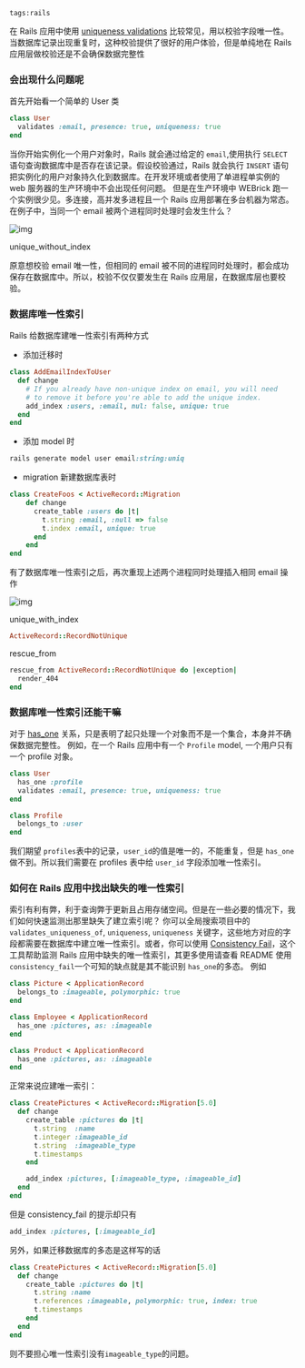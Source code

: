 ```
tags:rails
```
在 Rails 应用中使用 [uniqueness validations](https://link.jianshu.com?t=http://guides.rubyonrails.org/active_record_validations.html#uniqueness) 比较常见，用以校验字段唯一性。当数据库记录出现重复时，这种校验提供了很好的用户体验，但是单纯地在 Rails 应用层做校验还是不会确保数据完整性

### 会出现什么问题呢

首先开始看一个简单的 User 类

```ruby
class User
  validates :email, presence: true, uniqueness: true
end
```
<!--more-->
当你开始实例化一个用户对象时，Rails 就会通过给定的 `email`,使用执行 `SELECT` 语句查询数据库中是否存在该记录。假设校验通过，Rails 就会执行 `INSERT` 语句把实例化的用户对象持久化到数据库。在开发环境或者使用了单进程单实例的 web 服务器的生产环境中不会出现任何问题。
 但是在生产环境中 WEBrick 跑一个实例很少见。多连接，高并发多进程且一个 Rails 应用部署在多台机器为常态。在例子中，当同一个 email 被两个进程同时处理时会发生什么？

![img](//upload-images.jianshu.io/upload_images/18473-ed1914fd0991ae91.png?imageMogr2/auto-orient/strip%7CimageView2/2/w/500)

unique_without_index

 

原意想校验 email 唯一性，但相同的 email 被不同的进程同时处理时，都会成功保存在数据库中。所以，校验不仅仅要发生在 Rails 应用层，在数据库层也要校验。

### 数据库唯一性索引

Rails 给数据库建唯一性索引有两种方式

- 添加迁移时

```ruby
class AddEmailIndexToUser
  def change
    # If you already have non-unique index on email, you will need
    # to remove it before you're able to add the unique index.
    add_index :users, :email, nul: false, unique: true
  end
end
```

- 添加 model 时

```ruby
rails generate model user email:string:uniq
```

- migration 新建数据库表时

```ruby
class CreateFoos < ActiveRecord::Migration
    def change
      create_table :users do |t|
        t.string :email, :null => false
        t.index :email, unique: true
      end
    end
end
```

有了数据库唯一性索引之后，再次重现上述两个进程同时处理插入相同 email 操作

![img](//upload-images.jianshu.io/upload_images/18473-126fbeedd960daa0.png?imageMogr2/auto-orient/strip%7CimageView2/2/w/500)

unique_with_index

 

```ruby
ActiveRecord::RecordNotUnique
```

rescue_from

 

```ruby
rescue_from ActiveRecord::RecordNotUnique do |exception|
  render_404
end
```

### 数据库唯一性索引还能干嘛

对于 [has_one](https://link.jianshu.com?t=http://guides.rubyonrails.org/association_basics.html#the-has-one-association) 关系，只是表明了起只处理一个对象而不是一个集合，本身并不确保数据完整性。
 例如，在一个 Rails 应用中有一个 `Profile` model, 一个用户只有一个 profile 对象。

```ruby
class User
  has_one :profile
  validates :email, presence: true, uniqueness: true
end

class Profile
  belongs_to :user
end
```

我们期望 `profiles`表中的记录，`user_id`的值是唯一的，不能重复，但是 `has_one`做不到。所以我们需要在 profiles 表中给 `user_id` 字段添加唯一性索引。

### 如何在 Rails 应用中找出缺失的唯一性索引

索引有利有弊，利于查询弊于更新且占用存储空间。但是在一些必要的情况下，我们如何快速监测出那里缺失了建立索引呢？
 你可以全局搜索项目中的 `validates_uniqueness_of`, `uniqueness`, `uniqueness`  关键字，这些地方对应的字段都需要在数据库中建立唯一性索引。或者，你可以使用 [Consistency Fail](https://link.jianshu.com?t=https://github.com/trptcolin/consistency_fail)，这个工具帮助监测 Rails 应用中缺失的唯一性索引，其更多使用请查看 README
 使用 `consistency_fail`一个可知的缺点就是其不能识别 `has_one`的多态。
 例如

```ruby
class Picture < ApplicationRecord
  belongs_to :imageable, polymorphic: true
end

class Employee < ApplicationRecord
  has_one :pictures, as: :imageable
end

class Product < ApplicationRecord
  has_one :pictures, as: :imageable
end
```

正常来说应建唯一索引：

```ruby
class CreatePictures < ActiveRecord::Migration[5.0]
  def change
    create_table :pictures do |t|
      t.string  :name
      t.integer :imageable_id
      t.string  :imageable_type
      t.timestamps
    end

    add_index :pictures, [:imageable_type, :imageable_id]
  end
end
```

但是 consistency_fail 的提示却只有

```ruby
add_index :pictures, [:imageable_id]
```

另外，如果迁移数据库的多态是这样写的话

```ruby
class CreatePictures < ActiveRecord::Migration[5.0]
  def change
    create_table :pictures do |t|
      t.string :name
      t.references :imageable, polymorphic: true, index: true
      t.timestamps
    end
  end
end
```

则不要担心唯一性索引没有`imageable_type`的问题。

 

 

 

 

 